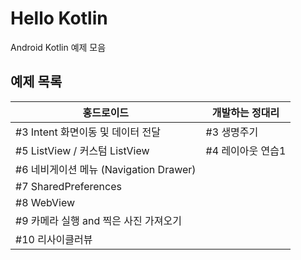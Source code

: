 # Hello Kotlin
Android Kotlin 예제 모음

## 예제 목록
|홍드로이드|개발하는 정대리|
|------|---|
|#3 Intent 화면이동 및 데이터 전달|#3 생명주기|
|#5 ListView / 커스텀 ListView|#4 레이아웃 연습1|
|#6 네비게이션 메뉴 (Navigation Drawer)||
|#7 SharedPreferences||
|#8 WebView||
|#9 카메라 실행 and 찍은 사진 가져오기||
|#10 리사이클러뷰||
